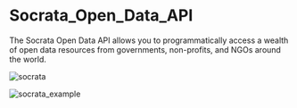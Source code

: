 # Socrata_Open_Data_API
The Socrata Open Data API allows you to programmatically access a wealth of open data resources from governments, non-profits, and NGOs around the world. 


![socrata](https://github.com/MarceloPaciulli/Socrata_Open_Data_API/assets/93230178/4d02dd3d-cf18-42cc-a1f6-9ceae9595d9e)

![socrata_example](https://github.com/MarceloPaciulli/Socrata_Open_Data_API/assets/93230178/d78c1531-5bc5-43dd-80f3-a3dfbfedeb15)

